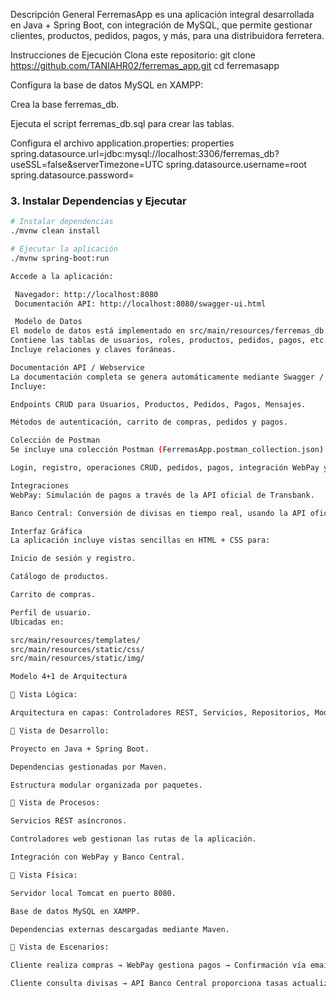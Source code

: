 Descripción General
FerremasApp es una aplicación integral desarrollada en Java + Spring Boot, con integración de MySQL, que permite gestionar clientes, productos, pedidos, pagos, y más, para una distribuidora ferretera.

Instrucciones de Ejecución
Clona este repositorio:
git clone https://github.com/TANIAHR02/ferremas_app.git
cd ferremasapp

Configura la base de datos MySQL en XAMPP:

Crea la base ferremas_db.

Ejecuta el script ferremas_db.sql para crear las tablas.

Configura el archivo application.properties:
properties
spring.datasource.url=jdbc:mysql://localhost:3306/ferremas_db?useSSL=false&serverTimezone=UTC
spring.datasource.username=root
spring.datasource.password=

### 3. Instalar Dependencias y Ejecutar
```bash
# Instalar dependencias
./mvnw clean install

# Ejecutar la aplicación
./mvnw spring-boot:run

Accede a la aplicación:

 Navegador: http://localhost:8080
 Documentación API: http://localhost:8080/swagger-ui.html

 Modelo de Datos
El modelo de datos está implementado en src/main/resources/ferremas_db.sql. 
Contiene las tablas de usuarios, roles, productos, pedidos, pagos, etc.
Incluye relaciones y claves foráneas.

Documentación API / Webservice
La documentación completa se genera automáticamente mediante Swagger / OpenAPI. Accede en: http://localhost:8080/swagger-ui.html
Incluye:

Endpoints CRUD para Usuarios, Productos, Pedidos, Pagos, Mensajes.

Métodos de autenticación, carrito de compras, pedidos y pagos.

Colección de Postman
Se incluye una colección Postman (FerremasApp.postman_collection.json) para realizar pruebas automatizadas de la API.

Login, registro, operaciones CRUD, pedidos, pagos, integración WebPay y Banco Central.

Integraciones
WebPay: Simulación de pagos a través de la API oficial de Transbank.

Banco Central: Conversión de divisas en tiempo real, usando la API oficial del Banco Central de Chile.

Interfaz Gráfica
La aplicación incluye vistas sencillas en HTML + CSS para:

Inicio de sesión y registro.

Catálogo de productos.

Carrito de compras.

Perfil de usuario.
Ubicadas en:

src/main/resources/templates/
src/main/resources/static/css/
src/main/resources/static/img/

Modelo 4+1 de Arquitectura

🔹 Vista Lógica:

Arquitectura en capas: Controladores REST, Servicios, Repositorios, Modelos.

🔹 Vista de Desarrollo:

Proyecto en Java + Spring Boot.

Dependencias gestionadas por Maven.

Estructura modular organizada por paquetes.

🔹 Vista de Procesos:

Servicios REST asíncronos.

Controladores web gestionan las rutas de la aplicación.

Integración con WebPay y Banco Central.

🔹 Vista Física:

Servidor local Tomcat en puerto 8080.

Base de datos MySQL en XAMPP.

Dependencias externas descargadas mediante Maven.

🔹 Vista de Escenarios:

Cliente realiza compras → WebPay gestiona pagos → Confirmación vía email.

Cliente consulta divisas → API Banco Central proporciona tasas actualizadas.








